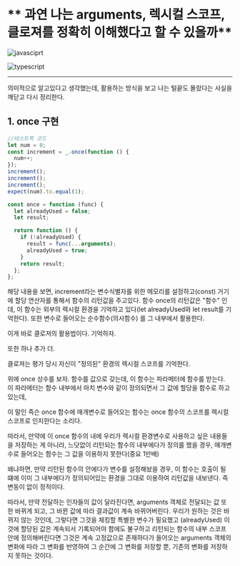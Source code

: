 # ** 과연 나는 arguments, 렉시컬 스코프, 클로져를 정확히 이해했다고 할 수 있을까**

![javasciprt](https://img.shields.io/badge/javascript-up%20to%20date-yellow)

![typescript](https://img.shields.io/badge/typescript-up%20to%20date-blue)

---

의미적으로 알고있다고 생각했는데, 활용하는 방식을 보고 나는 털끝도 몰랐다는 사실을 깨닫고 다시 정리한다.

## 1. once 구현

```js
//테스트쪽 코드
let num = 0;
const increment = _.once(function () {
  num++;
});
increment();
increment();
increment();
expect(num).to.equal(1);

const once = function (func) {
  let alreadyUsed = false;
  let result;

  return function () {
    if (!alreadyUsed) {
      result = func(...arguments);
      alreadyUsed = true;
    }
    return result;
  };
};
```

해당 내용을 보면, increment라는 변수식별자를 위한 메모리를 설정하고(const) 거기에 할당 연산자를 통해서 함수의 리턴값을 주고있다. 함수 once의 리턴값은 "함수" 인데, 이 함수는 외부의 렉시컬 환경을 기억하고 있다(let alreadyUsed와 let result를 기억한다). 또한 변수로 들어오는 순수함수(의사함수) 를 그 내부에서 활용한다.

이게 바로 클로져의 활용법이다. 기억하자.

또한 하나 추가 더.

클로져는 평가 당시 자신이 "정의된" 환경의 렉시컬 스코프를 기억한다.

위에 once 상수를 보자. 함수를 값으로 갖는데, 이 함수는 파라메터에 함수를 받는다. 이 파라메터는 함수 내부에서 마치 변수와 같이 정의되면서 그 값에 할당을 함수로 하고있는데,

이 말인 즉슨 once 함수에 매개변수로 들어오는 함수는 once 함수의 스코프를 렉시컬 스코프로 인지한다는 소리다.

따라서, 만약에 이 once 함수의 내에 우리가 렉시컬 환경변수로 사용하고 싶은 내용들을 저장하는 게 아니라, 느닷없이 리턴되는 함수의 내부에다가 정의를 했을 경우, 매개변수로 들어오는 함수는 그 값을 이용하지 못한다(중요 1만배)

왜냐하면, 만약 리턴된 함수의 안에다가 변수를 설정해놨을 경우, 이 함수는 호출이 될 떄에 이미 그 내부에다가 정의되어있는 환경을 그대로 이용하여 리턴값을 내보낸다. 즉 변동이 없이 정적이다.

따라서, 만약 전달하는 인자들의 값이 달라진다면,
arguments 객체로 전달되는 값 또한 바뀌게 되고, 그 바뀐 값에 따라 결과값이 계속 바뀌어버린다. 우리가 원하는 것은 바뀌지 않는 것인데, 그렇다면 그것을 체킹할 특별한 변수가 필요했고 (alreadyUsed) 이것에 할당된 값은 계속되서 기록되어야 함에도 불구하고 리턴되는 함수의 내부 스코프 안에 정의해버린다면 그것은 계속 고정값으로 존재하다가 들어오는 arguments 객체의 변화에 따라 그 변화를 반영하여 그 순간에 그 변화를 저장할 뿐, 기존의 변화를 저장하지 못하는 것이다.
